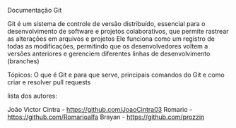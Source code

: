 Documentação Git

Git é um sistema de controle de versão distribuído, essencial para o desenvolvimento de software e projetos colaborativos, que permite rastrear as alterações em arquivos e projetos
Ele funciona como um registro de todas as modificações, permitindo que os desenvolvedores voltem a versões anteriores e gerenciem diferentes linhas de desenvolvimento (branches)

Tópicos: O que é Git e para que serve, principais comandos do Git e como criar e resolver pull requests 

lista dos autores:

João Victor Cintra - https://github.com/JoaoCintra03 
Romario - https://github.com/Romarioalfa 
Brayan - https://github.com/prozzin


